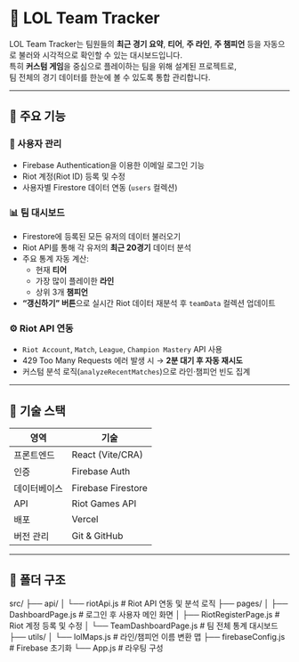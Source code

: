 # 🧩 LOL Team Tracker

LOL Team Tracker는 팀원들의 **최근 경기 요약**, **티어**, **주 라인**, **주 챔피언** 등을 자동으로 불러와 시각적으로 확인할 수 있는 대시보드입니다.  
특히 **커스텀 게임**을 중심으로 플레이하는 팀을 위해 설계된 프로젝트로,  
팀 전체의 경기 데이터를 한눈에 볼 수 있도록 통합 관리합니다.

---

## 🚀 주요 기능

### 👥 사용자 관리
- Firebase Authentication을 이용한 이메일 로그인 기능  
- Riot 계정(Riot ID) 등록 및 수정  
- 사용자별 Firestore 데이터 연동 (`users` 컬렉션)

### 📊 팀 대시보드
- Firestore에 등록된 모든 유저의 데이터 불러오기  
- Riot API를 통해 각 유저의 **최근 20경기** 데이터 분석  
- 주요 통계 자동 계산:
  - 현재 **티어**
  - 가장 많이 플레이한 **라인**
  - 상위 3개 **챔피언**
- **“갱신하기” 버튼**으로 실시간 Riot 데이터 재분석 후 `teamData` 컬렉션 업데이트  

### ⚙️ Riot API 연동
- `Riot Account`, `Match`, `League`, `Champion Mastery` API 사용  
- 429 Too Many Requests 에러 발생 시 → **2분 대기 후 자동 재시도**  
- 커스텀 분석 로직(`analyzeRecentMatches`)으로 라인·챔피언 빈도 집계  

---

## 🧠 기술 스택

| 영역 | 기술 |
|------|------|
| 프론트엔드 | React (Vite/CRA) |
| 인증 | Firebase Auth |
| 데이터베이스 | Firebase Firestore |
| API | Riot Games API |
| 배포 | Vercel |
| 버전 관리 | Git & GitHub |

---

## 📂 폴더 구조
src/
├── api/
│ └── riotApi.js # Riot API 연동 및 분석 로직
├── pages/
│ ├── DashboardPage.js # 로그인 후 사용자 메인 화면
│ ├── RiotRegisterPage.js # Riot 계정 등록 및 수정
│ └── TeamDashboardPage.js # 팀 전체 통계 대시보드
├── utils/
│ └── lolMaps.js # 라인/챔피언 이름 변환 맵
├── firebaseConfig.js # Firebase 초기화
└── App.js # 라우팅 구성


